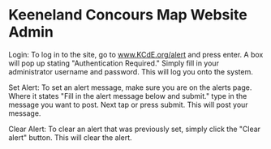 # Keeneland Concours Map Website Admin

Login:			To log in to the site, go to www.KCdE.org/alert and press enter.  A box will pop up stating "Authentication Required."  					Simply fill in your administrator username and password.  This will log you onto the system.

Set Alert:		To set an alert message, make sure you are on the alerts page.  Where it states "Fill in the alert message below and 						submit." type in the message you want to post.  Next tap or press submit.  This will post your message.  

Clear Alert:	To clear an alert that was previously set, simply click the "Clear alert" button.  This will clear the alert.